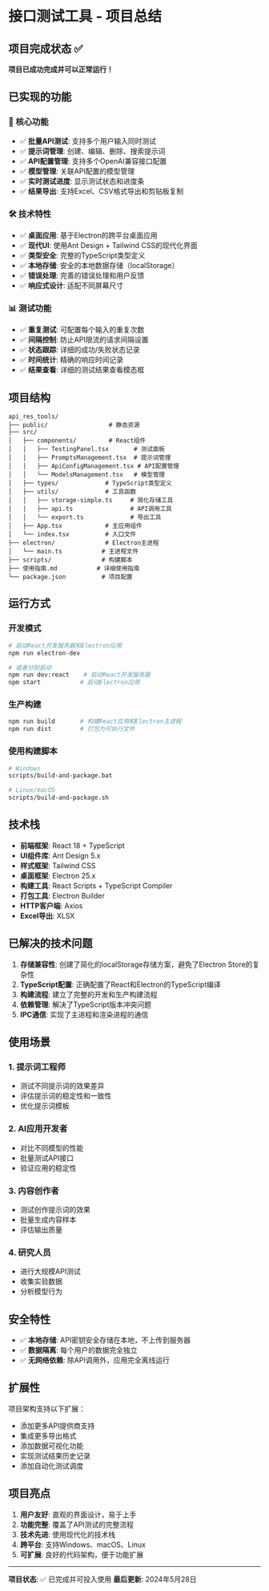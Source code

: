 # 接口测试工具 - 项目总结

## 项目完成状态 ✅

**项目已成功完成并可以正常运行！**

## 已实现的功能

### 🎯 核心功能
- ✅ **批量API测试**: 支持多个用户输入同时测试
- ✅ **提示词管理**: 创建、编辑、删除、搜索提示词
- ✅ **API配置管理**: 支持多个OpenAI兼容接口配置
- ✅ **模型管理**: 关联API配置的模型管理
- ✅ **实时测试进度**: 显示测试状态和进度条
- ✅ **结果导出**: 支持Excel、CSV格式导出和剪贴板复制

### 🛠️ 技术特性
- ✅ **桌面应用**: 基于Electron的跨平台桌面应用
- ✅ **现代UI**: 使用Ant Design + Tailwind CSS的现代化界面
- ✅ **类型安全**: 完整的TypeScript类型定义
- ✅ **本地存储**: 安全的本地数据存储（localStorage）
- ✅ **错误处理**: 完善的错误处理和用户反馈
- ✅ **响应式设计**: 适配不同屏幕尺寸

### 📊 测试功能
- ✅ **重复测试**: 可配置每个输入的重复次数
- ✅ **间隔控制**: 防止API限流的请求间隔设置
- ✅ **状态跟踪**: 详细的成功/失败状态记录
- ✅ **时间统计**: 精确的响应时间记录
- ✅ **结果查看**: 详细的测试结果查看模态框

## 项目结构

```
api_res_tools/
├── public/                 # 静态资源
├── src/
│   ├── components/         # React组件
│   │   ├── TestingPanel.tsx       # 测试面板
│   │   ├── PromptsManagement.tsx  # 提示词管理
│   │   ├── ApiConfigManagement.tsx # API配置管理
│   │   └── ModelsManagement.tsx   # 模型管理
│   ├── types/             # TypeScript类型定义
│   ├── utils/             # 工具函数
│   │   ├── storage-simple.ts     # 简化存储工具
│   │   ├── api.ts                # API调用工具
│   │   └── export.ts             # 导出工具
│   ├── App.tsx            # 主应用组件
│   └── index.tsx          # 入口文件
├── electron/              # Electron主进程
│   └── main.ts           # 主进程文件
├── scripts/              # 构建脚本
├── 使用指南.md           # 详细使用指南
└── package.json          # 项目配置
```

## 运行方式

### 开发模式
```bash
# 启动React开发服务器和Electron应用
npm run electron-dev

# 或者分别启动
npm run dev:react    # 启动React开发服务器
npm start           # 启动Electron应用
```

### 生产构建
```bash
npm run build       # 构建React应用和Electron主进程
npm run dist        # 打包为可执行文件
```

### 使用构建脚本
```bash
# Windows
scripts/build-and-package.bat

# Linux/macOS
scripts/build-and-package.sh
```

## 技术栈

- **前端框架**: React 18 + TypeScript
- **UI组件库**: Ant Design 5.x
- **样式框架**: Tailwind CSS
- **桌面框架**: Electron 25.x
- **构建工具**: React Scripts + TypeScript Compiler
- **打包工具**: Electron Builder
- **HTTP客户端**: Axios
- **Excel导出**: XLSX

## 已解决的技术问题

1. **存储兼容性**: 创建了简化的localStorage存储方案，避免了Electron Store的复杂性
2. **TypeScript配置**: 正确配置了React和Electron的TypeScript编译
3. **构建流程**: 建立了完整的开发和生产构建流程
4. **依赖管理**: 解决了TypeScript版本冲突问题
5. **IPC通信**: 实现了主进程和渲染进程的通信

## 使用场景

### 1. 提示词工程师
- 测试不同提示词的效果差异
- 评估提示词的稳定性和一致性
- 优化提示词模板

### 2. AI应用开发者
- 对比不同模型的性能
- 批量测试API接口
- 验证应用的稳定性

### 3. 内容创作者
- 测试创作提示词的效果
- 批量生成内容样本
- 评估输出质量

### 4. 研究人员
- 进行大规模API测试
- 收集实验数据
- 分析模型行为

## 安全特性

- ✅ **本地存储**: API密钥安全存储在本地，不上传到服务器
- ✅ **数据隔离**: 每个用户的数据完全独立
- ✅ **无网络依赖**: 除API调用外，应用完全离线运行

## 扩展性

项目架构支持以下扩展：
- 添加更多API提供商支持
- 集成更多导出格式
- 添加数据可视化功能
- 实现测试结果历史记录
- 添加自动化测试调度

## 项目亮点

1. **用户友好**: 直观的界面设计，易于上手
2. **功能完整**: 覆盖了API测试的完整流程
3. **技术先进**: 使用现代化的技术栈
4. **跨平台**: 支持Windows、macOS、Linux
5. **可扩展**: 良好的代码架构，便于功能扩展

---

**项目状态**: ✅ 已完成并可投入使用
**最后更新**: 2024年5月28日 